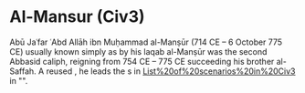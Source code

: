 # Al-Mansur (Civ3)

Abū Jaʿfar ʿAbd Allāh ibn Muḥammad al-Manṣūr (714 CE – 6 October 775 CE) usually known simply as by his laqab al-Manṣūr was the second Abbasid caliph, reigning from 754 CE – 775 CE succeeding his brother al-Saffah. A reused , he leads the s in [List%20of%20scenarios%20in%20Civ3](scenario) in "".